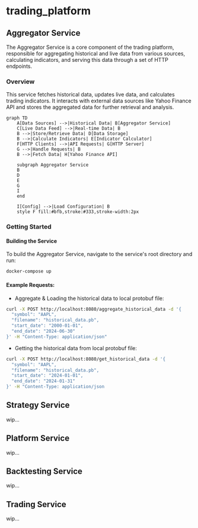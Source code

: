 # trading_platform

## Aggregator Service

The Aggregator Service is a core component of the trading platform, responsible for aggregating historical and live data from various sources, calculating indicators, and serving this data through a set of HTTP endpoints.

### Overview

This service fetches historical data, updates live data, and calculates trading indicators. It interacts with external data sources like Yahoo Finance API and stores the aggregated data for further retrieval and analysis.

```mermaid
graph TD
    A[Data Sources] -->|Historical Data| B[Aggregator Service]
    C[Live Data Feed] -->|Real-time Data| B
    B -->|Store/Retrieve Data| D[Data Storage]
    B -->|Calculate Indicators| E[Indicator Calculator]
    F[HTTP Clients] -->|API Requests| G[HTTP Server]
    G -->|Handle Requests| B
    B -->|Fetch Data| H[Yahoo Finance API]
    
    subgraph Aggregator Service
    B
    D
    E
    G
    I
    end
    
    I[Config] -->|Load Configuration| B
    style F fill:#bfb,stroke:#333,stroke-width:2px

```

### Getting Started

#### Building the Service

To build the Aggregator Service, navigate to the service's root directory and run:

```sh
docker-compose up
```

#### Example Requests:
- Aggregate & Loading the historical data to local protobuf file:
```bash
curl -X POST http://localhost:8080/aggregate_historical_data -d '{
  "symbol": "AAPL",
  "filename": "historical_data.pb",
  "start_date": "2000-01-01",
  "end_date": "2024-06-30"
}' -H "Content-Type: application/json"
```
- Getting the historical data from local protobuf file:
```bash
curl -X POST http://localhost:8080/get_historical_data -d '{      
  "symbol": "AAPL",
  "filename": "historical_data.pb",
  "start_date": "2024-01-01",
  "end_date": "2024-01-31"
}' -H "Content-Type: application/json
```

## Strategy Service

wip...

## Platform Service

wip...

## Backtesting Service

wip...

## Trading Service

wip...
